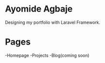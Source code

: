 
# Ayomide Agbaje

Designing my portfolio with Laravel Framework.

# Pages

-Homepage
-Projects
-Blog(coming soon)
